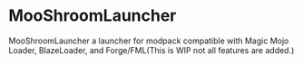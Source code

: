 MooShroomLauncher
=================

MooShroomLauncher a launcher for modpack compatible with Magic Mojo Loader, BlazeLoader, and Forge/FML(This is WIP not all features are added.)


